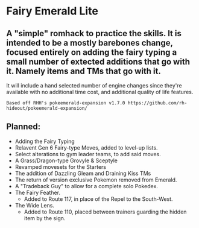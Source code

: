 # Fairy Emerald Lite
## A "simple" romhack to practice the skills. It is intended to be a mostly barebones change, focused entirely on adding the fairy typing a small number of extected additions that go with it. Namely items and TMs that go with it.

It will include a hand selected number of engine changes since they're available with no additional time cost, and additional quality of life features.
```
Based off RHH's pokeemerald-expansion v1.7.0 https://github.com/rh-hideout/pokeemerald-expansion/
```

## Planned:
- Adding the Fairy Typing
- Relavent Gen 6 Fairy-type Moves, added to level-up lists.
- Select alterations to gym leader teams, to add said moves.
- A Grass/Dragon-type Grovyle & Sceptyle
- Revamped movesets for the Starters
- The addition of Dazzling Gleam and Draining Kiss TMs
- The return of version exclusive Pokemon removed from Emerald.
- A "Tradeback Guy" to allow for a complete solo Pokedex.
- The Fairy Feather.
  - Added to Route 117, in place of the Repel to the South-West.
- The Wide Lens.
  - Added to Route 110, placed between trainers guarding the hidden item by the sign.
